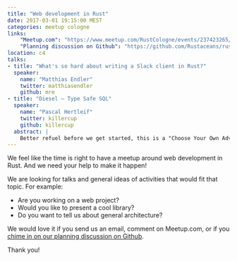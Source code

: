 ```yaml
---
title: "Web development in Rust"
date: 2017-03-01 19:15:00 MEST
categories: meetup cologne
links:
    "Meetup.com": "https://www.meetup.com/RustCologne/events/237423265/"
    "Planning discussion on Github": "https://github.com/Rustaceans/rust-cologne/issues/24"
location: c4
talks:
- title: "What's so hard about writing a Slack client in Rust?"
  speaker:
    name: "Matthias Endler"
    twitter: matthiasendler
    github: mre
- title: "Diesel – Type Safe SQL"
  speaker:
    name: "Pascal Hertleif"
    twitter: killercup
    github: killercup
  abstract: |
    Better refuel before we get started, this is a "Choose Your Own Adventure" talk—where the audience decides into which rabbit hole(s) we go down. Writing an actual app? Sure! Type system excursions? Always? Or maybe something about our test shenanigans? And of course fields of generated code as far as the eye can see!
---
```

We feel like the time is right to have a meetup around web development in Rust.
And we need your help to make it happen!

We are looking for talks and general ideas of activities that would fit that
topic. For example:

- Are you working on a web project?
- Would you like to present a cool library?
- Do you want to tell us about general architecture?

We would love it if you send us an email, comment on Meetup.com, or if you [chime
in on our planning discussion on Github](https://github.com/Rustaceans/rust-cologne/issues/24).

Thank you!
